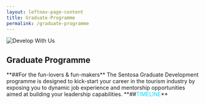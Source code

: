 ```yaml
---
layout: leftnav-page-content
title: Graduate-Programme
permalink: /graduate-programme
---
```

<div class="row">
<div col-is-12>
      <figure style="margin: 0;position: relative;">
			<img src="../../images/careers/testimagev1.gif" alt="Develop With Us"/>
			</figure>
      <h2><b>Graduate Programme</b></h2>
        **##For the fun-lovers & fun-makers**
          The Sentosa Graduate Development programme is designed to kick-start your career in the tourism industry by exposing you to dynamic job experience and mentorship opportunities aimed at building your leadership capabilities.
              **##<span style="color: #00DBFF">TIMELINE</span>**
</div>
</div>
